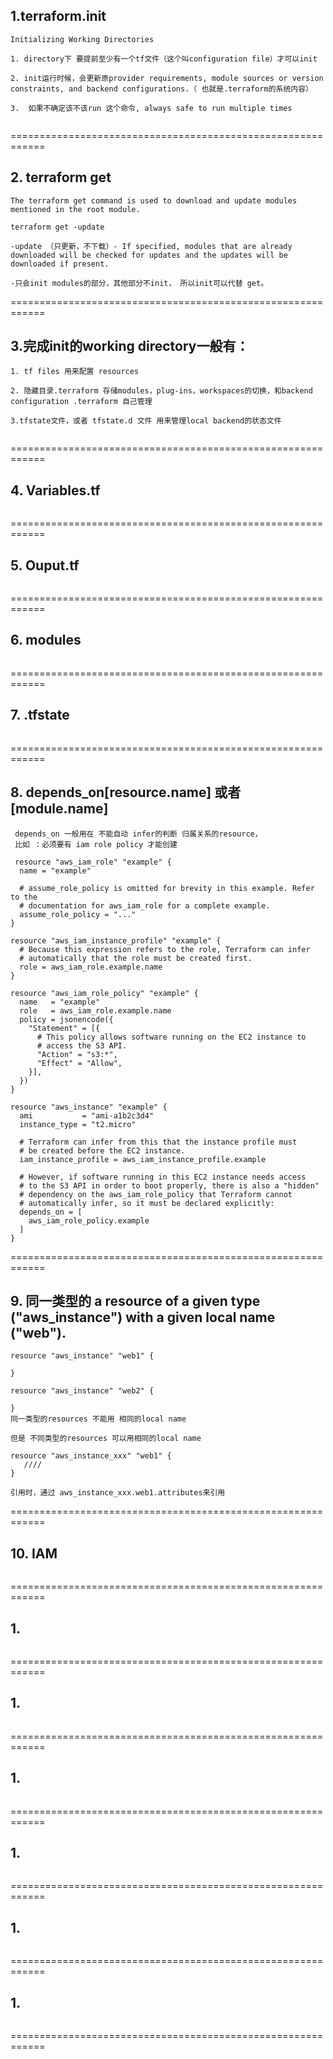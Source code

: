 ## 1.terraform.init
```
Initializing Working Directories

1. directory下 要提前至少有一个tf文件（这个叫configuration file）才可以init

2. init运行时候，会更新原provider requirements, module sources or version constraints, and backend configurations.（ 也就是.terraform的系统内容）

3.  如果不确定该不该run 这个命令, always safe to run multiple times


```
============================================================
## 2. terraform get
```
The terraform get command is used to download and update modules mentioned in the root module.

terraform get -update 

-update （只更新，不下载）- If specified, modules that are already downloaded will be checked for updates and the updates will be downloaded if present.

-只会init modules的部分，其他部分不init， 所以init可以代替 get。
```
============================================================
## 3.完成init的working directory一般有：

```
1. tf files 用来配置 resources

2. 隐藏目录.terraform 存储modules，plug-ins，workspaces的切换，和backend configuration .terraform 自己管理

3.tfstate文件，或者 tfstate.d 文件 用来管理local backend的状态文件


```
============================================================
## 4. Variables.tf
```
```
============================================================
## 5. Ouput.tf
```
```
============================================================
## 6. modules
```
```
============================================================
## 7.  .tfstate
```
```
============================================================
## 8. depends_on[resource.name] 或者[module.name]
```
 depends_on 一般用在 不能自动 infer的判断 归属关系的resource，
 比如 ：必须要有 iam role policy 才能创建
 
 resource "aws_iam_role" "example" {
  name = "example"

  # assume_role_policy is omitted for brevity in this example. Refer to the
  # documentation for aws_iam_role for a complete example.
  assume_role_policy = "..."
}

resource "aws_iam_instance_profile" "example" {
  # Because this expression refers to the role, Terraform can infer
  # automatically that the role must be created first.
  role = aws_iam_role.example.name
}

resource "aws_iam_role_policy" "example" {
  name   = "example"
  role   = aws_iam_role.example.name
  policy = jsonencode({
    "Statement" = [{
      # This policy allows software running on the EC2 instance to
      # access the S3 API.
      "Action" = "s3:*",
      "Effect" = "Allow",
    }],
  })
}

resource "aws_instance" "example" {
  ami           = "ami-a1b2c3d4"
  instance_type = "t2.micro"

  # Terraform can infer from this that the instance profile must
  # be created before the EC2 instance.
  iam_instance_profile = aws_iam_instance_profile.example

  # However, if software running in this EC2 instance needs access
  # to the S3 API in order to boot properly, there is also a "hidden"
  # dependency on the aws_iam_role_policy that Terraform cannot
  # automatically infer, so it must be declared explicitly:
  depends_on = [
    aws_iam_role_policy.example
  ]
}

```
============================================================
## 9. 同一类型的 a resource of a given type ("aws_instance") with a given local name ("web"). 
```
resource "aws_instance" "web1" {

}

resource "aws_instance" "web2" {

}
同一类型的resources 不能用 相同的local name

但是 不同类型的resources 可以用相同的local name

resource "aws_instance_xxx" "web1" {
   ////
}

引用时，通过 aws_instance_xxx.web1.attributes来引用

```
============================================================
## 10. IAM 
```
```
============================================================
## 1.
```
```
============================================================
## 1.
```
```
============================================================
## 1.
```
```
============================================================
## 1.
```
```
============================================================
## 1.
```
```
============================================================
## 1.
```
```
============================================================
